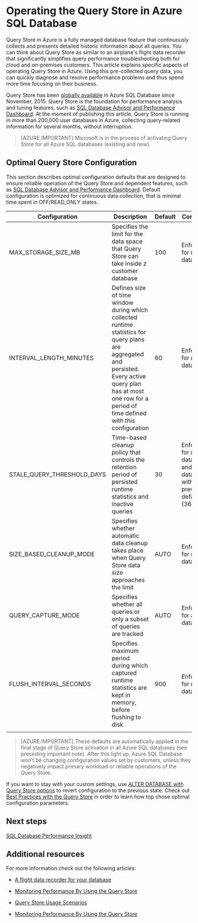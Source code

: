 <properties
   pageTitle="Operating Query Store in Azure SQL Database"
   description="Learn how to operate the Query Store in Azure SQL Database"
   keywords=""
   services="sql-database"
   documentationCenter=""
   authors="CarlRabeler"
   manager="jhubbard"
   editor=""/>

<tags
   ms.service="sql-database"
   ms.devlang="NA"
   ms.topic="article"
   ms.tgt_pltfrm="sqldb-performance"
   ms.workload="data-management"
   ms.date="08/16/2016"
   ms.author="carlrab"/>

# Operating the Query Store in Azure SQL Database 

Query Store in Azure is a fully managed database feature that continuously collects and presents detailed historic information about all queries. You can think about Query Store as similar to an airplane's flight data recorder that significantly simplifies query performance troubleshooting both for cloud and on-premises customers. This article explains specific aspects of operating Query Store in Azure. Using this pre-collected query data, you can quickly diagnose and resolve performance problems and thus spend more time focusing on their business. 

Query Store has been [globally available](https://azure.microsoft.com/updates/general-availability-azure-sql-database-query-store/) in Azure SQL Database since November, 2015. Query Store is the foundation for performance analysis and tuning features, such as [SQL Database Advisor and Performance Dashboard](https://azure.microsoft.com/updates/sqldatabaseadvisorga/). At the moment of publishing this article, Query Store is running in more than 200,000 user databases in Azure, collecting query-related information for several months, without interruption.

> [AZURE.IMPORTANT] Microsoft is in the process of activating Query Store for all Azure SQL databases (existing and new). 

## Optimal Query Store Configuration

This section describes optimal configuration defaults that are designed to ensure reliable operation of the Query Store and dependent features, such as [SQL Database Advisor and Performance Dashboard](https://azure.microsoft.com/updates/sqldatabaseadvisorga/). Default configuration is optimized for continuous data collection, that is minimal time spent in OFF/READ_ONLY states.

| Configuration | Description | Default | Comment |
| ------------- | ----------- | ------- | ------- |
| MAX_STORAGE_SIZE_MB | Specifies the limit for the data space that Query Store can take inside z customer database | 100 | Enforced for new databases |
| INTERVAL_LENGTH_MINUTES | Defines size of time window during which collected runtime statistics for query plans are aggregated and persisted. Every active query plan has at most one row for a period of time defined with this configuration | 60	| Enforced for new databases |
| STALE_QUERY_THRESHOLD_DAYS | Time-based cleanup policy that controls the retention period of persisted runtime statistics and inactive queries | 30 | Enforced for new databases and databases with previous default (367) |
| SIZE_BASED_CLEANUP_MODE | Specifies whether automatic data cleanup takes place when Query Store data size approaches the limit | AUTO | Enforced for all databases |
| QUERY_CAPTURE_MODE | Specifies whether all queries or only a subset of queries are tracked | AUTO | Enforced for all databases |
| FLUSH_INTERVAL_SECONDS | Specifies maximum period during which captured runtime statistics are kept in memory, before flushing to disk | 900 | Enforced for new databases |
||||||

> [AZURE.IMPORTANT] These defaults are automatically applied in the final stage of Query Store activation in all Azure SQL databases (see preceding important note). After this light up, Azure SQL Database won’t be changing configuration values set by customers, unless they negatively impact primary workload or reliable operations of the Query Store.

If you want to stay with your custom settings, use [ALTER DATABASE with Query Store options](https://msdn.microsoft.com/library/bb522682.aspx) to revert configuration to the previous state. Check out [Best Practices with the Query Store](https://msdn.microsoft.com/library/mt604821.aspx) in order to learn how top chose optimal configuration parameters.

## Next steps

[SQL Database Performance Insight](sql-database-performance.md)

## Additional resources

For more information check out the following articles:

- [A flight data recorder for your database](https://azure.microsoft.com/blog/query-store-a-flight-data-recorder-for-your-database) 

- [Monitoring Performance By Using the Query Store](https://msdn.microsoft.com/library/dn817826.aspx)

- [Query Store Usage Scenarios](https://msdn.microsoft.com/library/mt614796.aspx)

- [Monitoring Performance By Using the Query Store](https://msdn.microsoft.com/library/dn817826.aspx) 
